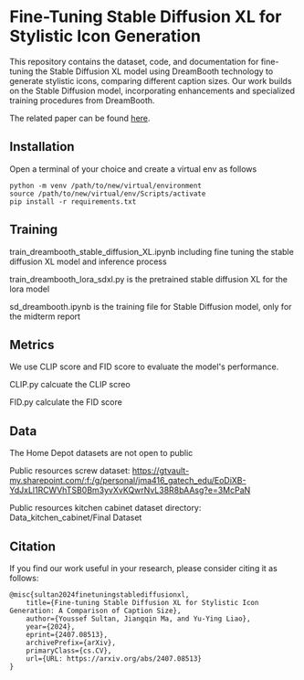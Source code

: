 # Fine-Tuning Stable Diffusion XL for Stylistic Icon Generation
This repository contains the dataset, code, and documentation for fine-tuning the Stable Diffusion XL model using DreamBooth technology to generate stylistic icons, comparing different caption sizes. Our work builds on the Stable Diffusion model, incorporating enhancements and specialized training procedures from DreamBooth.

The related paper can be found [here](https://arxiv.org/abs/2407.08513).
## Installation
Open a terminal of your choice and create a virtual env as follows
```
python -m venv /path/to/new/virtual/environment
source /path/to/new/virtual/env/Scripts/activate
pip install -r requirements.txt
```

## Training
train_dreambooth_stable_diffusion_XL.ipynb including fine tuning the stable 
diffusion XL model and inference process

train_dreambooth_lora_sdxl.py is the pretrained stable diffusion XL for the lora model

sd_dreambooth.ipynb is the training file for Stable Diffusion model, only for the midterm report

## Metrics
We use CLIP score and FID score to evaluate the model's performance.

CLIP.py calcuate the CLIP screo

FID.py calculate the FID score

## Data
The Home Depot datasets are not open to public

Public resources screw dataset:
https://gtvault-my.sharepoint.com/:f:/g/personal/jma416_gatech_edu/EoDiXB-YdJxLl1RCWVhTSB0Bm3yvXvKQwrNvL38R8bAAsg?e=3McPaN

Public resources kitchen cabinet dataset directory:
Data_kitchen_cabinet/Final Dataset

## Citation

If you find our work useful in your research, please consider citing it as follows:

```text
@misc{sultan2024finetuningstablediffusionxl,
    title={Fine-tuning Stable Diffusion XL for Stylistic Icon Generation: A Comparison of Caption Size},
    author={Youssef Sultan, Jiangqin Ma, and Yu-Ying Liao},
    year={2024},
    eprint={2407.08513},
    archivePrefix={arXiv},
    primaryClass={cs.CV},
    url={URL: https://arxiv.org/abs/2407.08513}
}



